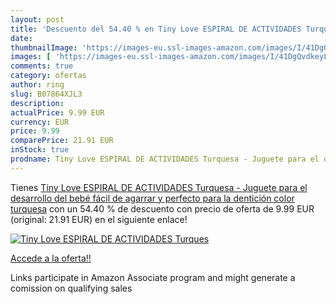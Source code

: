 ```yaml
---
layout: post
title: 'Descuento del 54.40 % en Tiny Love ESPIRAL DE ACTIVIDADES Turques'
date: 
thumbnailImage: 'https://images-eu.ssl-images-amazon.com/images/I/41DgQvdkeyL._SL200_.jpg'
images: [ 'https://images-eu.ssl-images-amazon.com/images/I/41DgQvdkeyL._SL200_.jpg' ]
comments: true
category: ofertas
author: ring
slug: B07864XJL3
description:
actualPrice: 9.99 EUR
currency: EUR
price: 9.99
comparePrice: 21.91 EUR
inStock: true
prodname: Tiny Love ESPIRAL DE ACTIVIDADES Turquesa - Juguete para el desarrollo del bebé  fácil de agarrar y perfecto para la dentición  color turquesa
---
```


Tienes [Tiny Love ESPIRAL DE ACTIVIDADES Turquesa - Juguete para el desarrollo del bebé  fácil de agarrar y perfecto para la dentición  color turquesa](https://www.amazon.es/dp/B07864XJL3/?tag=tolees-21) con un 54.40 % de descuento con precio de oferta de 9.99 EUR (original: 21.91 EUR) en el siguiente enlace!

[![Tiny Love ESPIRAL DE ACTIVIDADES Turques](https://images-eu.ssl-images-amazon.com/images/I/41DgQvdkeyL._SL200_.jpg)](https://www.amazon.es/dp/B07864XJL3/?tag=tolees-21)

[Accede a la oferta!!](https://www.amazon.es/dp/B07864XJL3/?tag=tolees-21)

Links participate in Amazon Associate program and might generate a comission on qualifying sales


